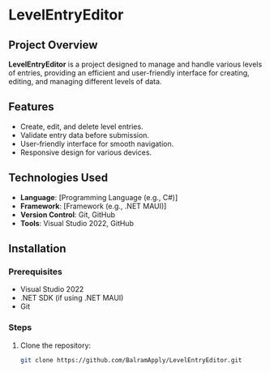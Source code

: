 # LevelEntryEditor

## Project Overview

**LevelEntryEditor** is a project designed to manage and handle various levels of entries, providing an efficient and user-friendly interface for creating, editing, and managing different levels of data.

## Features

- Create, edit, and delete level entries.
- Validate entry data before submission.
- User-friendly interface for smooth navigation.
- Responsive design for various devices.

## Technologies Used

- **Language**: [Programming Language (e.g., C#)]
- **Framework**: [Framework (e.g., .NET MAUI)]
- **Version Control**: Git, GitHub
- **Tools**: Visual Studio 2022, GitHub

## Installation

### Prerequisites

- Visual Studio 2022
- .NET SDK (if using .NET MAUI)
- Git

### Steps

1. Clone the repository:
   ```bash
   git clone https://github.com/BalramApply/LevelEntryEditor.git
